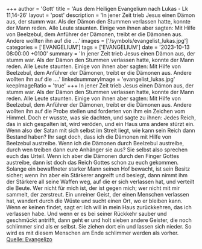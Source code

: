 +++
author = 'Gott'
title = 'Aus dem Heiligen Evangelium nach Lukas - Lk 11,14-26'
layout = 'post'
description = 'In jener Zeit trieb Jesus einen Dämon aus, der stumm war. Als der Dämon den Stummen verlassen hatte, konnte der Mann reden. Alle Leute staunten. Einige von ihnen aber sagten: Mit Hilfe von Beelzebul, dem Anführer der Dämonen, treibt er die Dämonen aus. Andere wollten ihn auf die ....'
images = ['/symbols/evangelist_lukas.jpg']
categories = ['EVANGELIUM']
tags = ['EVANGELIUM']
date = '2023-10-13 08:00:00 +0100'
summary = 'In jener Zeit trieb Jesus einen Dämon aus, der stumm war. Als der Dämon den Stummen verlassen hatte, konnte der Mann reden. Alle Leute staunten. Einige von ihnen aber sagten: Mit Hilfe von Beelzebul, dem Anführer der Dämonen, treibt er die Dämonen aus. Andere wollten ihn auf die ....'
linkedsummaryImage = 'evangelist_lukas.jpg'
keepImageRatio = 'true'
+++
In jener Zeit trieb Jesus einen Dämon aus, der stumm war. Als der Dämon den Stummen verlassen hatte, konnte der Mann reden. Alle Leute staunten.
Einige von ihnen aber sagten: Mit Hilfe von Beelzebul, dem Anführer der Dämonen, treibt er die Dämonen aus.
Andere wollten ihn auf die Probe stellen und forderten von ihm ein Zeichen vom Himmel.<!--more-->
Doch er wusste, was sie dachten, und sagte zu ihnen: Jedes Reich, das in sich gespalten ist, wird veröden, und ein Haus ums andere stürzt ein.
Wenn also der Satan mit sich selbst im Streit liegt, wie kann sein Reich dann Bestand haben? Ihr sagt doch, dass ich die Dämonen mit Hilfe von Beelzebul austreibe.
Wenn ich die Dämonen durch Beelzebul austreibe, durch wen treiben dann eure Anhänger sie aus? Sie selbst also sprechen euch das Urteil.
Wenn ich aber die Dämonen durch den Finger Gottes austreibe, dann ist doch das Reich Gottes schon zu euch gekommen.
Solange ein bewaffneter starker Mann seinen Hof bewacht, ist sein Besitz sicher;
wenn ihn aber ein Stärkerer angreift und besiegt, dann nimmt ihm der Stärkere all seine Waffen weg, auf die er sich verlassen hat, und verteilt die Beute.
Wer nicht für mich ist, der ist gegen mich; wer nicht mit mir sammelt, der zerstreut.
Ein unreiner Geist, der einen Menschen verlassen hat, wandert durch die Wüste und sucht einen Ort, wo er bleiben kann. Wenn er keinen findet, sagt er: Ich will in mein Haus zurückkehren, das ich verlassen habe.
Und wenn er es bei seiner Rückkehr sauber und geschmückt antrifft,
dann geht er und holt sieben andere Geister, die noch schlimmer sind als er selbst. Sie ziehen dort ein und lassen sich nieder. So wird es mit diesem Menschen am Ende schlimmer werden als vorher.<br> [Quelle: Evangelizo](https://evangeliumtagfuertag.org/DE/gospel)